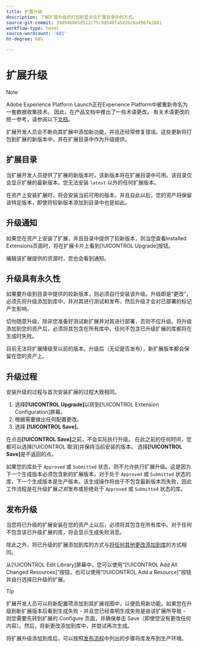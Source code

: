 ```yaml
---
title: 扩展升级
description: 了解扩展升级的打包和显示在扩展目录中的方式。
source-git-commit: 39d9468e5d512c75c9d540fa5d2bcba4967e2881
workflow-type: tm+mt
source-wordcount: '681'
ht-degree: 68%

---
```


# 扩展升级

>[!NOTE]
>
>Adobe Experience Platform Launch正在Experience Platform中被重新命名为一套数据收集技术。 因此，在产品文档中推出了一些术语更改。 有关术语更改的统一参考，请参阅以下[文档](../../../term-updates.md)。

扩展开发人员会不断向其扩展中添加新功能，并且还经常修复错误。这些更新将打包到扩展的新版本中，并在扩展目录中作为升级提供。

## 扩展目录

当扩展开发人员提供了扩展的新版本时，该新版本将在扩展目录中可用。该目录仅会显示扩展的最新版本。您无法安装 `latest` 以外的任何扩展版本。

在资产上安装扩展时，将会安装当前可用的版本，并且自此以后，您的资产将保留该特定版本，即使将较新版本添加到目录中也是如此。

## 升级通知

如果您在资产上安装了扩展，并且目录中提供了较新版本，则当您查看Installed Extensions页面时，将在扩展卡片上看到[!UICONTROL Upgrade]按钮。

编辑该扩展提供的资源时，您也会看到通知。

## 升级具有永久性

如果要升级到目录中提供的较新版本，则必须自行安装该升级。升级即是“更改”，必须先将升级添加到库中，并对其进行测试和发布，然后升级才会对已部署的标记产生影响。

切勿随意升级。除非您准备好测试新扩展并对其进行部署，否则不应升级。将升级添加到您的资产后，必须将其包含在所有库中。任何不包含已升级扩展的库都将在生成时失败。

目前无法将扩展降级至以前的版本。升级后（无论是否发布），新扩展版本都会保留在您的资产上。

## 升级过程

安装升级的过程与首次安装扩展的过程大致相同。

1. 选择&#x200B;**[!UICONTROL Upgrade]**&#x200B;以转到[!UICONTROL Extension Configuration]屏幕。
1. 根据需要做出任何配置更改。
1. 选择 **[!UICONTROL Save]**。

在点击&#x200B;**[!UICONTROL Save]**&#x200B;之前，不会实际执行升级。 在此之前的任何时间，您都可以选择[!UICONTROL 取消]并保持当前安装的版本。 选择&#x200B;**[!UICONTROL Save]**&#x200B;是不返回的点。

如果您的库处于 `Approved` 或 `Submitted` 状态，则不允许执行扩展升级。这是因为下一个生成版本必须包含新的扩展版本。对于处于 `Approved` 或 `Submitted` 状态的库，下一个生成版本是生产版本。该生成操作将由于不包含最新版本而失败，因此工作流程是在升级扩展&#x200B;_之前_&#x200B;发布或拒绝处于 `Approved` 或 `Submitted` 状态的库。

## 发布升级

当您将已升级的扩展安装在您的资产上以后，必须将其包含在所有库中。对于任何不包含该已升级扩展的库，将会显示生成失败消息。

除此之外，将已升级的扩展添加到库的方式与[将任何其他更改添加到库](../../publishing/libraries.md)的方式相同。

从[!UICONTROL Edit Library]屏幕中，您可以使用“[!UICONTROL Add All Changed Resources]”按钮，也可以使用“[!UICONTROL Add a Resource]”按钮并自行选择已升级的扩展。

>[!TIP]
>
>扩展开发人员可以将新配置项添加到其扩展视图中，以便启用新功能。如果您在升级到新扩展版本后看到生成失败 - 并且您已经查明生成失败是由该扩展所导致 - 则您需要先转到扩展的 Configure 页面，并确保单击 Save（即使您没有更改任何内容）。然后，将新更改添加到库中，并尝试再次生成。

将扩展升级添加到库后，可以按照[发布流程](../../publishing/publishing-flow.md)中列出的步骤将库发布到生产环境。
